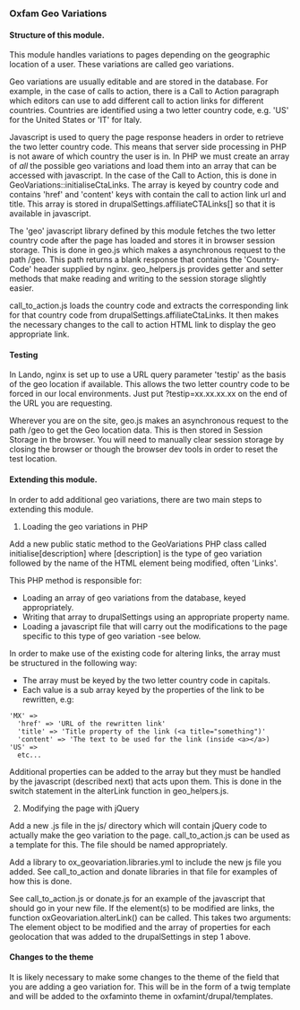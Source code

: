### Oxfam Geo Variations

#### Structure of this module.

This module handles variations to pages depending on the geographic location of
a user. These variations are called geo variations.

Geo variations are usually editable and are stored in the database. For example,
in the case of calls to action, there is a Call to Action paragraph which
editors can use to add different call to action links for different countries.
Countries are identified using a two letter country code, e.g. 'US' for the
United States or 'IT' for Italy.

Javascript is used to query the page response headers in order to retrieve the
two letter country code. This means that server side processing in PHP is not
aware of which country the user is in. In PHP we must create an array of _all_
the possible geo variations and load them into an array that can be accessed
with javascript. In the case of the Call to Action, this is done in
GeoVariations::initialiseCtaLinks. The array is keyed by country code and
contains 'href' and 'content' keys with contain the call to action link url and
title. This array is stored in drupalSettings.affiliateCTALinks[] so that it is
available in javascript.

The 'geo' javascript library defined by this module fetches the two letter
country code after the page has loaded and stores it in browser session storage.
This is done in geo.js which makes a asynchronous request to the path /geo. This
path returns a blank response that contains the 'Country-Code' header supplied
by nginx. geo_helpers.js provides getter and setter methods that make reading
and writing to the session storage slightly easier.

call_to_action.js loads the country code and extracts the corresponding link for
that country code from drupalSettings.affiliateCtaLinks. It then makes the
necessary changes to the call to action HTML link to display the geo appropriate
link.

#### Testing

In Lando, nginx is set up to use a URL query parameter 'testip' as the basis of
the geo location if available. This allows the two letter country code to be
forced in our local environments. Just put ?testip=xx.xx.xx.xx on the end of the
URL you are requesting.

Wherever you are on the site, geo.js makes an asynchronous request to the path
/geo to get the Geo location data. This is then stored in Session Storage in the
browser. You will need to manually clear session storage by closing the
browser or though the browser dev tools in order to reset the test location.

#### Extending this module.

In order to add additional geo variations, there are two main steps to extending
this module.

1. Loading the geo variations in PHP

Add a new public static method to the GeoVariations PHP class called
initialise[description] where [description] is the type of geo variation
followed by the name of the HTML element being modified, often 'Links'.

This PHP method is responsible for:
- Loading an array of geo variations from the database, keyed appropriately.
- Writing that array to drupalSettings using an appropriate property name.
- Loading a javascript file that will carry out the modifications to the page
specific to this type of geo variation -see below.

In order to make use of the existing code for altering links, the array must be
structured in the following way:

- The array must be keyed by the two letter country code in capitals.
- Each value is a sub array keyed by the properties of the link to be rewritten,
e.g:

```
'MX' =>
  'href' => 'URL of the rewritten link'
  'title' => 'Title property of the link (<a title="something")'
  'content' => 'The text to be used for the link (inside <a></a>)
'US' =>
  etc...
```

Additional properties can be added to the array but they must be handled by the
javascript (described next) that acts upon them.  This is done in the switch
statement in the alterLink function in geo_helpers.js.

2. Modifying the page with jQuery

Add a new .js file in the js/ directory which will contain jQuery code to
actually make the geo variation to the page. call_to_action.js can be used as a
template for this. The file should be named appropriately.

Add a library to ox_geovariation.libraries.yml to include the new js file you
added. See call_to_action and donate libraries in that file for examples of how
this is done.

See call_to_action.js or donate.js for an example of the javascript that should
go in your new file. If the element(s) to be modified are links, the function
oxGeovariation.alterLink() can be called. This takes two arguments: The element
object to be modified and the array of properties for each geolocation that was
added to the drupalSettings in step 1 above.

#### Changes to the theme

It is likely necessary to make some changes to the theme of the field that you
are adding a geo variation for. This will be in the form of a twig template and
will be added to the oxfaminto theme in oxfamint/drupal/templates.
